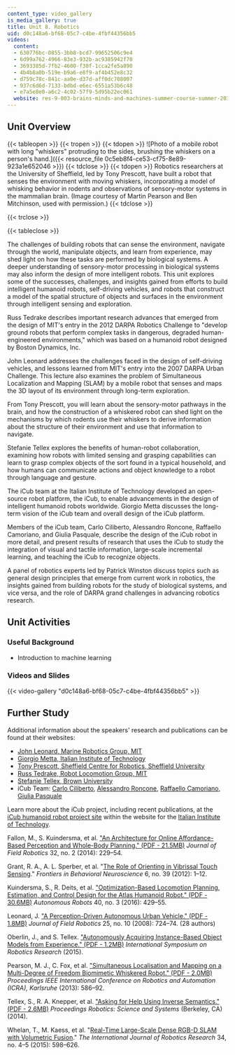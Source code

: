 ```yaml
---
content_type: video_gallery
is_media_gallery: true
title: Unit 8. Robotics
uid: d0c148a6-bf68-05c7-c4be-4fbf44356bb5
videos:
  content:
  - 630776bc-0855-3bb8-bcd7-99652506c9e4
  - 6d99a762-4966-83e3-932b-ac9385942f70
  - 3693385d-7fb2-4600-f30f-1cca2fe5a890
  - 4b4b8a0b-519e-b9a6-e8f9-af4b452e8c32
  - d759c78c-841c-aa0e-d37d-aff0dc708007
  - 937c6d6d-7133-bdbd-e6ec-6551a53b6c48
  - e7a5e8e0-a6c2-4c02-57f9-5d95b22ec061
  website: res-9-003-brains-minds-and-machines-summer-course-summer-2015
---
```


Unit Overview
-------------

{{< tableopen >}}
{{< tropen >}}
{{< tdopen >}}
![Photo of a mobile robot  with long "whiskers" protruding to the sides, brushing the whiskers on a person's hand.]({{< resource_file 0c5eb8f4-ce53-cf75-8e89-923a1e652046 >}})
{{< tdclose >}}
{{< tdopen >}}
Robotics researchers at the University of Sheffield, led by Tony Prescott, have built a robot that senses the environment with moving whiskers, incorporating a model of whisking behavior in rodents and observations of sensory-motor systems in the mammalian brain. (Image courtesy of Martin Pearson and Ben Mitchinson, used with permission.)
{{< tdclose >}}

{{< trclose >}}

{{< tableclose >}}

The challenges of building robots that can sense the environment, navigate through the world, manipulate objects, and learn from experience, may shed light on how these tasks are performed by biological systems. A deeper understanding of sensory-motor processing in biological systems may also inform the design of more intelligent robots. This unit explores some of the successes, challenges, and insights gained from efforts to build intelligent humanoid robots, self-driving vehicles, and robots that construct a model of the spatial structure of objects and surfaces in the environment through intelligent sensing and exploration.

Russ Tedrake describes important research advances that emerged from the design of MIT's entry in the 2012 DARPA Robotics Challenge to "develop ground robots that perform complex tasks in dangerous, degraded human-engineered environments," which was based on a humanoid robot designed by Boston Dynamics, Inc.

John Leonard addresses the challenges faced in the design of self-driving vehicles, and lessons learned from MIT's entry into the 2007 DARPA Urban Challenge. This lecture also examines the problem of Simultaneous Localization and Mapping (SLAM) by a mobile robot that senses and maps the 3D layout of its environment through long-term exploration.

From Tony Prescott, you will learn about the sensory-motor pathways in the brain, and how the construction of a whiskered robot can shed light on the mechanisms by which rodents use their whiskers to derive information about the structure of their environment and use that information to navigate.

Stefanie Tellex explores the benefits of human-robot collaboration, examining how robots with limited sensing and grasping capabilities can learn to grasp complex objects of the sort found in a typical household, and how humans can communicate actions and object knowledge to a robot through language and gesture.

The iCub team at the Italian Institute of Technology developed an open-source robot platform, the iCub, to enable advancements in the design of intelligent humanoid robots worldwide. Giorgio Metta discusses the long-term vision of the iCub team and overall design of the iCub platform.

Members of the iCub team, Carlo Ciliberto, Alessandro Roncone, Raffaello Camoriano, and Giulia Pasquale, describe the design of the iCub robot in more detail, and present results of research that uses the iCub to study the integration of visual and tactile information, large-scale incremental learning, and teaching the iCub to recognize objects.

A panel of robotics experts led by Patrick Winston discuss topics such as general design principles that emerge from current work in robotics, the insights gained from building robots for the study of biological systems, and vice versa, and the role of DARPA grand challenges in advancing robotics research.

Unit Activities
---------------

### Useful Background

*   Introduction to machine learning

### Videos and Slides

{{< video-gallery "d0c148a6-bf68-05c7-c4be-4fbf44356bb5" >}}


Further Study
-------------

Additional information about the speakers' research and publications can be found at their websites:

*   [John Leonard, Marine Robotics Group, MIT](http://marinerobotics.mit.edu/)
*   [Giorgio Metta, Italian Institute of Technology](https://www.iit.it/people/giorgio-metta)
*   [Tony Prescott, Sheffield Centre for Robotics, Sheffield University](https://www.sheffield.ac.uk/dcs/people/academic/tprescott)
*   [Russ Tedrake, Robot Locomotion Group, MIT](https://groups.csail.mit.edu/locomotion/index.html)
*   [Stefanie Tellex, Brown University](http://cs.brown.edu/~stefie10/)
*   iCub Team: [Carlo Ciliberto](https://www.iit.it/people/carlo-ciliberto), [Alessandro Roncone](http://scazlab.yale.edu/people/alessandro-roncone), [Raffaello Camoriano](https://www.iit.it/people/raffaello-camoriano), [Giulia Pasquale](https://www.iit.it/people/giulia-pasquale)

Learn more about the iCub project, including recent publications, at the [iCub humanoid robot project site](https://www.iit.it/research/lines/icub) within the website for the [Italian Institute of Technology](https://www.iit.it/).

Fallon, M., S. Kuindersma, et al. ["An Architecture for Online Affordance-Based Perception and Whole-Body Planning." (PDF - 21.5MB)](http://groups.csail.mit.edu/robotics-center/public_papers/Fallon14.pdf) _Journal of Field Robotics_ 32, no. 2 (2014): 229–54.

Grant, R. A., A. L. Sperber, et al. "[The Role of Orienting in Vibrissal Touch Sensing](http://journal.frontiersin.org/article/10.3389/fnbeh.2012.00039/full)." _Frontiers in Behavioral Neuroscience_ 6, no. 39 (2012): 1–12.

Kuindersma, S., R. Deits, et al. ["Optimization-Based Locomotion Planning, Estimation, and Control Design for the Atlas Humanoid Robot." (PDF - 30.6MB)](http://groups.csail.mit.edu/robotics-center/public_papers/Kuindersma14.pdf) _Autonomous Robots_ 40, no. 3 (2016): 429–55.

Leonard, J. ["A Perception-Driven Autonomous Urban Vehicle." (PDF - 1.8MB)](http://people.csail.mit.edu/teller/pubs/LeonardEtAlJFR2008.pdf) _Journal of Field Robotics_ 25, no. 10 (2008): 724–74. (28 authors)

Oberlin, J., and S. Tellex. ["Autonomously Acquiring Instance-Based Object Models from Experience." (PDF - 1.2MB)](http://h2r.cs.brown.edu/wp-content/uploads/2015/08/oberlin15isrr.pdf) _International Symposium on Robotics Research_ (2015).

Pearson, M. J., C. Fox, et al. ["Simultaneous Localisation and Mapping on a Multi-Degree of Freedom Biomimetic Whiskered Robot." (PDF - 2.0MB)](http://www.abrg.group.shef.ac.uk/!DATA/attachment/0267.tSLAM2_vs1.3-final-submission-to-ICRA.pdf) _Proceedings IEEE International Conference on Robotics and Automation (ICRA), Karlsruhe_ (2013): 586–92.

Tellex, S., R. A. Knepper, et al. ["Asking for Help Using Inverse Semantics." (PDF - 2.6MB)](http://www.roboticsproceedings.org/rss10/p24.pdf) _Proceedings Robotics: Science and Systems_ (Berkeley, CA) (2014).

Whelan, T., M. Kaess, et al. "[Real-Time Large-Scale Dense RGB-D SLAM with Volumetric Fusion](http://dspace.mit.edu/handle/1721.1/97583)." _The International Journal of Robotics Research_ 34, no. 4–5 (2015): 598–626.
